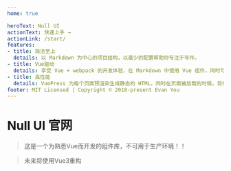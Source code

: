 ```yaml
---
home: true

heroText: Null UI
actionText: 快速上手 →
actionLink: /start/
features:
- title: 简洁至上
  details: 以 Markdown 为中心的项目结构，以最少的配置帮助你专注于写作。
- title: Vue驱动
  details: 享受 Vue + webpack 的开发体验，在 Markdown 中使用 Vue 组件，同时可以使用 Vue 来开发自定义主题。
- title: 高性能
  details: VuePress 为每个页面预渲染生成静态的 HTML，同时在页面被加载的时候，将作为 SPA 运行。
footer: MIT Licensed | Copyright © 2018-present Evan You
---
```


# Null UI 官网

> 这是一个为熟悉Vue而开发的组件库，不可用于生产环境！！
    
>未来将使用Vue3重构
